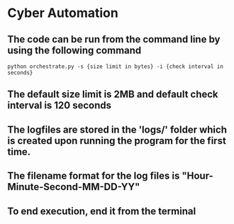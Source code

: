 # Cyber Automation

## The code can be run from the command line by using the following command

```
python orchestrate.py -s {size limit in bytes} -i {check interval in seconds}
```

## The default size limit is 2MB and default check interval is 120 seconds

## The logfiles are stored in the 'logs/' folder which is created upon running the program for the first time.

## The filename format for the log files is "Hour-Minute-Second-MM-DD-YY"

## To end execution, end it from the terminal